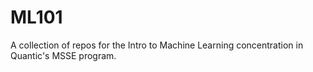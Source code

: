 # ML101

A collection of repos for the Intro to Machine Learning concentration in Quantic's MSSE program.
